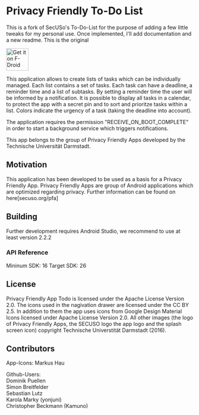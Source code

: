 ﻿# Privacy Friendly To-Do List

This is a fork of SecUSo's To-Do-List for the purpose of adding a few little tweaks for my personal use. Once implemented, I'll add documentation and a new readme.
This is the original

[<img src="https://f-droid.org/badge/get-it-on.png" alt="Get it on F-Droid" height="60">](https://f-droid.org/repository/browse/?fdid=org.secuso.privacyfriendlytodolist)

This application allows to create lists of tasks which can be individually managed. Each list contains a set of tasks. Each task can have a deadline, a reminder time and a list of subtasks. By setting a reminder time the user will be informed by a notification. It is possible to display all tasks in a calendar, to protect the app with a secret pin and to sort and prioritze tasks within a list. Colors indicate the urgency of a task (taking the deadline into account). 

The application requires the permission "RECEIVE_ON_BOOT_COMPLETE" in order to start a background service which triggers notifications. 

This app belongs to the group of Privacy Friendly Apps developed by the Technische Universität Darmstadt. 

## Motivation

This application has been developed to be used as a basis for a Privacy Friendly App. Privacy Friendly Apps are group of Android applications which are optimized regarding privacy. Further information can be found on here[secuso.org/pfa]

## Building

Further development requires Android Studio, we recommend to use at least version 2.2.2
 
### API Reference

Mininum SDK: 16
Target SDK: 26 

## License

Privacy Friendly App Todo is licensed under the Apache License Version 2.0.  The icons used in the nagivation drawer are licensed under the CC BY 2.5. In addition to them the app uses icons from Google Design Material Icons licensed under Apache License Version 2.0. All other images (the logo of Privacy Friendly Apps, the SECUSO logo the app logo and the splash screen icon) copyright Technische Universtität Darmstadt (2016).

## Contributors

App-Icons:
Markus Hau

Github-Users: <br />
Dominik Puellen <br />
Simon Breitfelder <br />
Sebastian Lutz <br />
Karola Marky (yonjuni) <br />
Christopher Beckmann (Kamuno)

